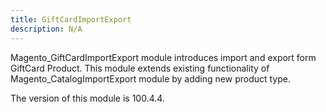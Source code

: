 ```yaml
---
title: GiftCardImportExport
description: N/A
---
```


Magento_GiftCardImportExport module introduces import and export form GiftCard Product.
This module extends existing functionality of Magento_CatalogImportExport module by adding new product type.

<InlineAlert slots="text" />
The version of this module is 100.4.4.
